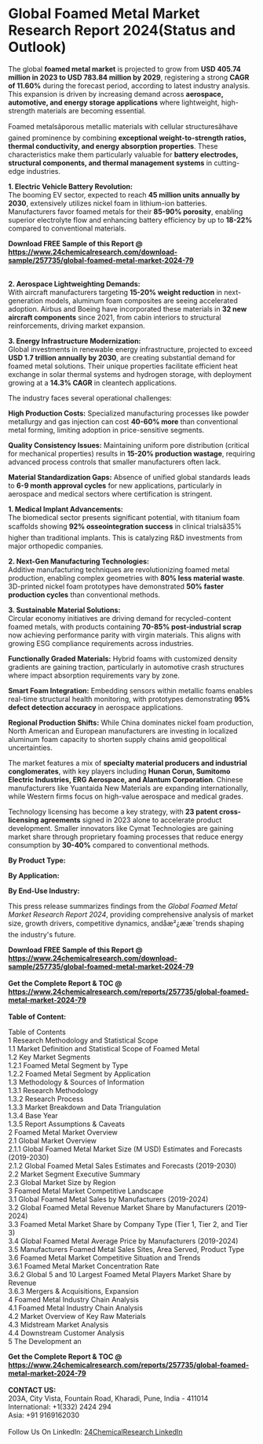 <h1>Global Foamed Metal Market Research Report 2024(Status and Outlook)</h1><p>The global <strong>foamed metal market</strong> is projected to grow from <strong>USD 405.74 million in 2023 to USD 783.84 million by 2029</strong>, registering a strong <strong>CAGR of 11.60%</strong> during the forecast period, according to latest industry analysis. This expansion is driven by increasing demand across <strong>aerospace, automotive, and energy storage applications</strong> where lightweight, high-strength materials are becoming essential.</p><p>Foamed metalsâporous metallic materials with cellular structuresâhave gained prominence by combining <strong>exceptional weight-to-strength ratios, thermal conductivity, and energy absorption properties</strong>. These characteristics make them particularly valuable for <strong>battery electrodes, structural components, and thermal management systems</strong> in cutting-edge industries.</p><p><strong>1. Electric Vehicle Battery Revolution:</strong><br>
The booming EV sector, expected to reach <strong>45 million units annually by 2030</strong>, extensively utilizes nickel foam in lithium-ion batteries. Manufacturers favor foamed metals for their <strong>85-90% porosity</strong>, enabling superior electrolyte flow and enhancing battery efficiency by up to <strong>18-22%</strong> compared to conventional materials.</p><div><b>Download FREE Sample of this Report @ 
            <a href="https://www.24chemicalresearch.com/download-sample/257735/global-foamed-metal-market-2024-79">
            https://www.24chemicalresearch.com/download-sample/257735/global-foamed-metal-market-2024-79</a></b></div><br><p><strong>2. Aerospace Lightweighting Demands:</strong><br>
With aircraft manufacturers targeting <strong>15-20% weight reduction</strong> in next-generation models, aluminum foam composites are seeing accelerated adoption. Airbus and Boeing have incorporated these materials in <strong>32 new aircraft components</strong> since 2021, from cabin interiors to structural reinforcements, driving market expansion.</p><p><strong>3. Energy Infrastructure Modernization:</strong><br>
Global investments in renewable energy infrastructure, projected to exceed <strong>USD 1.7 trillion annually by 2030</strong>, are creating substantial demand for foamed metal solutions. Their unique properties facilitate efficient heat exchange in solar thermal systems and hydrogen storage, with deployment growing at a <strong>14.3% CAGR</strong> in cleantech applications.</p><p>The industry faces several operational challenges:</p><p><strong>High Production Costs:</strong> Specialized manufacturing processes like powder metallurgy and gas injection can cost <strong>40-60% more</strong> than conventional metal forming, limiting adoption in price-sensitive segments.</p><p><strong>Quality Consistency Issues:</strong> Maintaining uniform pore distribution (critical for mechanical properties) results in <strong>15-20% production wastage</strong>, requiring advanced process controls that smaller manufacturers often lack.</p><p><strong>Material Standardization Gaps:</strong> Absence of unified global standards leads to <strong>6-9 month approval cycles</strong> for new applications, particularly in aerospace and medical sectors where certification is stringent.</p><p><strong>1. Medical Implant Advancements:</strong><br>
The biomedical sector presents significant potential, with titanium foam scaffolds showing <strong>92% osseointegration success</strong> in clinical trialsâ35% higher than traditional implants. This is catalyzing R&amp;D investments from major orthopedic companies.</p><p><strong>2. Next-Gen Manufacturing Technologies:</strong><br>
Additive manufacturing techniques are revolutionizing foamed metal production, enabling complex geometries with <strong>80% less material waste</strong>. 3D-printed nickel foam prototypes have demonstrated <strong>50% faster production cycles</strong> than conventional methods.</p><p><strong>3. Sustainable Material Solutions:</strong><br>
Circular economy initiatives are driving demand for recycled-content foamed metals, with products containing <strong>70-85% post-industrial scrap</strong> now achieving performance parity with virgin materials. This aligns with growing ESG compliance requirements across industries.</p><p><strong>Functionally Graded Materials:</strong> Hybrid foams with customized density gradients are gaining traction, particularly in automotive crash structures where impact absorption requirements vary by zone.</p><p><strong>Smart Foam Integration:</strong> Embedding sensors within metallic foams enables real-time structural health monitoring, with prototypes demonstrating <strong>95% defect detection accuracy</strong> in aerospace applications.</p><p><strong>Regional Production Shifts:</strong> While China dominates nickel foam production, North American and European manufacturers are investing in localized aluminum foam capacity to shorten supply chains amid geopolitical uncertainties.</p><p>The market features a mix of <strong>specialty material producers and industrial conglomerates</strong>, with key players including <strong>Hunan Corun, Sumitomo Electric Industries, ERG Aerospace, and Alantum Corporation</strong>. Chinese manufacturers like Yuantaida New Materials are expanding internationally, while Western firms focus on high-value aerospace and medical grades.</p><p>Technology licensing has become a key strategy, with <strong>23 patent cross-licensing agreements</strong> signed in 2023 alone to accelerate product development. Smaller innovators like Cymat Technologies are gaining market share through proprietary foaming processes that reduce energy consumption by <strong>30-40%</strong> compared to conventional methods.</p><p><strong>By Product Type:</strong></p><p><strong>By Application:</strong></p><p><strong>By End-Use Industry:</strong></p><p>This press release summarizes findings from the <em>Global Foamed Metal Market Research Report 2024</em>, providing comprehensive analysis of market size, growth drivers, competitive dynamics, andåæ²¿ææ¯trends shaping the industry's future.</p><div><b>Download FREE Sample of this Report @ 
            <a href="https://www.24chemicalresearch.com/download-sample/257735/global-foamed-metal-market-2024-79">
            https://www.24chemicalresearch.com/download-sample/257735/global-foamed-metal-market-2024-79</a></b></div><br><div><b>Get the Complete Report & TOC @ 
            <a href="https://www.24chemicalresearch.com/reports/257735/global-foamed-metal-market-2024-79">
            https://www.24chemicalresearch.com/reports/257735/global-foamed-metal-market-2024-79</a></b></div><br>
            <b>Table of Content:</b><p>Table of Contents<br />
1 Research Methodology and Statistical Scope<br />
1.1 Market Definition and Statistical Scope of Foamed Metal<br />
1.2 Key Market Segments<br />
1.2.1 Foamed Metal Segment by Type<br />
1.2.2 Foamed Metal Segment by Application<br />
1.3 Methodology & Sources of Information<br />
1.3.1 Research Methodology<br />
1.3.2 Research Process<br />
1.3.3 Market Breakdown and Data Triangulation<br />
1.3.4 Base Year<br />
1.3.5 Report Assumptions & Caveats<br />
2 Foamed Metal Market Overview<br />
2.1 Global Market Overview<br />
2.1.1 Global Foamed Metal Market Size (M USD) Estimates and Forecasts (2019-2030)<br />
2.1.2 Global Foamed Metal Sales Estimates and Forecasts (2019-2030)<br />
2.2 Market Segment Executive Summary<br />
2.3 Global Market Size by Region<br />
3 Foamed Metal Market Competitive Landscape<br />
3.1 Global Foamed Metal Sales by Manufacturers (2019-2024)<br />
3.2 Global Foamed Metal Revenue Market Share by Manufacturers (2019-2024)<br />
3.3 Foamed Metal Market Share by Company Type (Tier 1, Tier 2, and Tier 3)<br />
3.4 Global Foamed Metal Average Price by Manufacturers (2019-2024)<br />
3.5 Manufacturers Foamed Metal Sales Sites, Area Served, Product Type<br />
3.6 Foamed Metal Market Competitive Situation and Trends<br />
3.6.1 Foamed Metal Market Concentration Rate<br />
3.6.2 Global 5 and 10 Largest Foamed Metal Players Market Share by Revenue<br />
3.6.3 Mergers & Acquisitions, Expansion<br />
4 Foamed Metal Industry Chain Analysis<br />
4.1 Foamed Metal Industry Chain Analysis<br />
4.2 Market Overview of Key Raw Materials<br />
4.3 Midstream Market Analysis<br />
4.4 Downstream Customer Analysis<br />
5 The Development an</p><div><b>Get the Complete Report & TOC @ 
            <a href="https://www.24chemicalresearch.com/reports/257735/global-foamed-metal-market-2024-79">
            https://www.24chemicalresearch.com/reports/257735/global-foamed-metal-market-2024-79</a></b></div><br><b>CONTACT US:</b><br>
            203A, City Vista, Fountain Road, Kharadi, Pune, India - 411014<br>
            International: +1(332) 2424 294<br>
            Asia: +91 9169162030 <br><br>
            Follow Us On LinkedIn: <a href="https://www.linkedin.com/company/24chemicalresearch/">24ChemicalResearch LinkedIn</a>